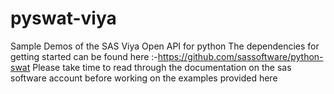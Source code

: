 # pyswat-viya
Sample Demos of the SAS Viya Open API for python
The dependencies for getting started can be found here :-https://github.com/sassoftware/python-swat
Please take time to read through the documentation on the sas software account before working on the examples provided here
